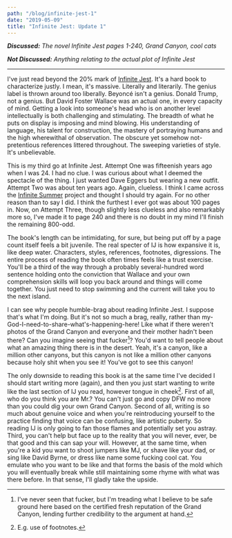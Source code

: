 ```yaml
---
path: "/blog/infinite-jest-1"
date: "2019-05-09"
title: "Infinite Jest: Update 1"
---
```


***Discussed:*** *The novel Infinite Jest pages 1-240, Grand Canyon, cool cats*

***Not Discussed:*** *Anything relating to the actual plot of Infinite Jest*

<hr />

I've just read beyond the 20% mark of [Infinite Jest](https://www.amazon.com/Infinite-Jest-David-Foster-Wallace-ebook/dp/B000S1M9LY/ref=sr_1_1?crid=4KTWR8CE3GRO&keywords=infinite+jest&qid=1557421726&s=gateway&sprefix=infinite+je%2Caps%2C166&sr=8-1). It's a hard book to characterize
justly. I mean, it's massive. Literally and literarily. The genius label is
thrown around too liberally. Beyoncé isn't a genius. Donald Trump, not a genius.
But David Foster Wallace was an actual one, in every capacity of mind. Getting a look into someone's head who is on another
level intellectually is both challenging and stimulating. The breadth of what he
puts on display is imposing and mind blowing. His 
understanding of language, his talent for construction, the mastery of portraying humans and the high
wherewithal of observation. The obscure yet somehow not-pretentious references
littered throughout. The sweeping varieties of style. It's unbelievable.

This is my third go at Infinite Jest. Attempt One was fifteenish years ago when I was 24. I had no clue. I was curious about what I deemed the spectacle of the thing. I just wanted Dave Eggers but wearing a new outfit. Attempt Two was about ten years ago. Again, clueless. I think I came across the [Infinite Summer](http://infinitesummer.org/) project and
thought I should try again. For no other reason than to say I did. I think the
furthest I ever got was about 100 pages in. Now, on Attempt Three, though slightly less 
clueless and also remarkably more so, I've made it to page 240 and there is no doubt in my mind I'll finish the remaining 800-odd. 

The book's length can be intimidating, for sure, but being put off by a page
count itself feels a bit juvenile. The real specter of IJ is how expansive it
is, like deep water. Characters, styles, references, footnotes, digressions. The entire process of reading
the book often times feels like a trust exercise. You'll be a third of the way
through a probably several-hundred word sentence holding onto the conviction that 
Wallace and your own comprehension skills will loop you back around and things will
come together. You just need to stop swimming and the current will take you to the next island.

I can see why people humble-brag about reading Infinite Jest. I suppose that's what
I'm doing. But it's not so much a brag, really, rather than
my-God-I-need-to-share-what's-happening-here! Like what if there weren't
photos of the Grand Canyon and everyone and their mother hadn't been there?
Can you imagine seeing that fucker[^1]?  You'd want
to tell people about what an amazing thing there is in the desert. Yeah, it's
a canyon, like a million other canyons, but this canyon is not like a million
other canyons because holy shit when you see it! You've got to see this canyon!

The only downside to reading this book is at the same time I've decided
I should start writing more (again), and then you just start wanting to write
like the last section of IJ you read, however tongue in cheek[^2]. First of all, who do you think you
are Mr.? You can't just go and copy DFW no more than you could dig your own
Grand Canyon. Second of all, writing is so much about genuine voice and when you're 
reintroducing yourself to the practice finding that voice can be confusing, like 
artistic puberty. So reading IJ is only going to fan those flames and potentially 
set you astray. Third, you can't help but face up to the reality that you will never, ever, be that good and this can sap your will. However, at the same time, when you're a kid you want to shoot jumpers 
like MJ, or shave like your dad, or sing like David Byrne, or dress like name some 
fucking cool cat. You emulate who you want to be like and that forms the basis of the 
mold which you will eventually break while still maintaining some rhyme with what was there before. In that sense, I'll gladly take the upside. 

[^1]: I've never seen that fucker, but I'm treading what I believe to be safe ground here based on the certified fresh reputation of the Grand Canyon, lending further credibility to the argument at hand.
[^2]: E.g. use of footnotes.
